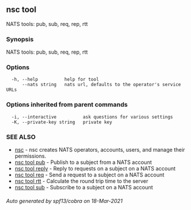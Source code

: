 ## nsc tool

NATS tools: pub, sub, req, rep, rtt

### Synopsis

NATS tools: pub, sub, req, rep, rtt

### Options

```
  -h, --help          help for tool
      --nats string   nats url, defaults to the operator's service URLs
```

### Options inherited from parent commands

```
  -i, --interactive          ask questions for various settings
  -K, --private-key string   private key
```

### SEE ALSO

* [nsc](nsc.md)	 - nsc creates NATS operators, accounts, users, and manage their permissions.
* [nsc tool pub](nsc_tool_pub.md)	 - Publish to a subject from a NATS account
* [nsc tool reply](nsc_tool_reply.md)	 - Reply to requests on a subject on a NATS account
* [nsc tool req](nsc_tool_req.md)	 - Send a request to a subject on a NATS account
* [nsc tool rtt](nsc_tool_rtt.md)	 - Calculate the round trip time to the server
* [nsc tool sub](nsc_tool_sub.md)	 - Subscribe to a subject on a NATS account

###### Auto generated by spf13/cobra on 18-Mar-2021
